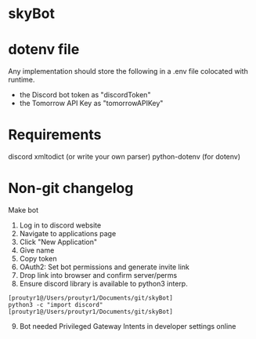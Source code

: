 # skyBot

# dotenv file
Any implementation should store the following in a .env file colocated with runtime.
- the Discord bot token as "discordToken" 
- the Tomorrow API Key as "tomorrowAPIKey"

# Requirements
discord
xmltodict (or write your own parser)
python-dotenv (for dotenv)

# Non-git changelog
Make bot
 1. Log in to discord website
 2. Navigate to applications page
 3. Click "New Application"
 4. Give name
 5. Copy token
 6. OAuth2: Set bot permissions and generate invite link
 7. Drop link into browser and confirm server/perms
 8. Ensure discord library is available to python3 interp.
 ```
[proutyr1@/Users/proutyr1/Documents/git/skyBot]
python3 -c "import discord"
[proutyr1@/Users/proutyr1/Documents/git/skyBot]
```
9. Bot needed Privileged Gateway Intents in developer settings online


